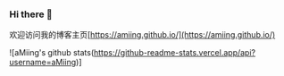 ### Hi there 👋
欢迎访问我的博客主页[https://amiing.github.io/](https://amiing.github.io/)

![aMiing's github stats(https://github-readme-stats.vercel.app/api?username=aMiing)]
<!--
**aMiing/aMiing** is a ✨ _special_ ✨ repository because its `README.md` (this file) appears on your GitHub profile.

Here are some ideas to get you started:

- 🔭 I’m currently working on ...
- 🌱 I’m currently learning ...
- 👯 I’m looking to collaborate on ...
- 🤔 I’m looking for help with ...
- 💬 Ask me about ...
- 📫 How to reach me: ...
- 😄 Pronouns: ...
- ⚡ Fun fact: ...
-->
